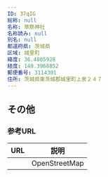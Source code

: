 ```yaml
---
ID: 37qIG
総称: null
名称: 草懸神社
名称読み: null
別名: null
都道府県: 茨城県
区域: 城里町
緯度: 36.4805928
経度: 140.3968852
郵便番号: 3114301
住所: 茨城県東茨城郡城里町上泉２４７
---
```


## その他

### 参考URL

| URL | 説明          |
| --- | ------------- |
|     | OpenStreetMap |
